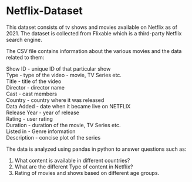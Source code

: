 # Netflix-Dataset

This dataset consists of tv shows and movies available on Netflix as of 2021. The dataset is collected from Flixable which is a third-party Netflix search engine.

The CSV file contains information about the various movies and the data related to them:

Show ID - unique ID of that particular show \
Type - type of the video - movie, TV Series etc. \
Title - title of the video \
Director - director name \
Cast - cast members \
Country - country where it was released \
Data Added - date when it became live on NETFLIX \
Release Year - year of release \
Rating - user rating \
Duration - duration of the movie, TV Series etc. \
Listed in - Genre information \
Description - concise plot of the series

The data is analyzed using pandas in python to answer questions such as:
1. What content is available in different countries?
2. What are the different Type of content in Netflix?
3. Rating of movies and shows based on different age groups.
